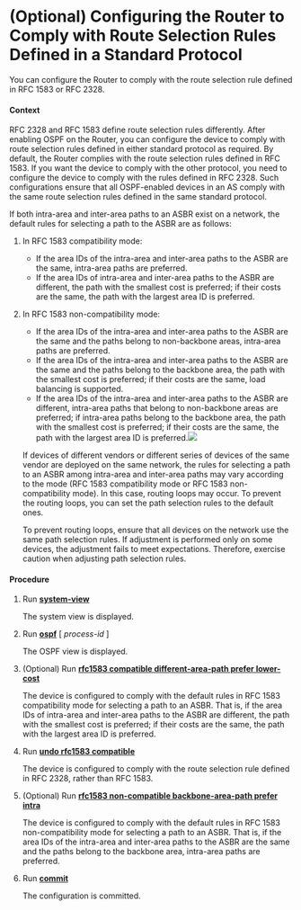 (Optional) Configuring the Router to Comply with Route Selection Rules Defined in a Standard Protocol
=====================================================================================================

You can configure the Router to comply with the route selection rule defined in RFC 1583 or RFC 2328.

#### Context

RFC 2328 and RFC 1583 define route selection rules differently. After enabling OSPF on the Router, you can configure the device to comply with route selection rules defined in either standard protocol as required. By default, the Router complies with the route selection rules defined in RFC 1583. If you want the device to comply with the other protocol, you need to configure the device to comply with the rules defined in RFC 2328. Such configurations ensure that all OSPF-enabled devices in an AS comply with the same route selection rules defined in the same standard protocol.

If both intra-area and inter-area paths to an ASBR exist on a network, the default rules for selecting a path to the ASBR are as follows:

1. In RFC 1583 compatibility mode:
   * If the area IDs of the intra-area and inter-area paths to the ASBR are the same, intra-area paths are preferred.
   * If the area IDs of intra-area and inter-area paths to the ASBR are different, the path with the smallest cost is preferred; if their costs are the same, the path with the largest area ID is preferred.
2. In RFC 1583 non-compatibility mode:
   * If the area IDs of the intra-area and inter-area paths to the ASBR are the same and the paths belong to non-backbone areas, intra-area paths are preferred.
   * If the area IDs of the intra-area and inter-area paths to the ASBR are the same and the paths belong to the backbone area, the path with the smallest cost is preferred; if their costs are the same, load balancing is supported.
   * If the area IDs of the intra-area and inter-area paths to the ASBR are different, intra-area paths that belong to non-backbone areas are preferred; if intra-area paths belong to the backbone area, the path with the smallest cost is preferred; if their costs are the same, the path with the largest area ID is preferred.![](../../../../public_sys-resources/note_3.0-en-us.png) 
   
   If devices of different vendors or different series of devices of the same vendor are deployed on the same network, the rules for selecting a path to an ASBR among intra-area and inter-area paths may vary according to the mode (RFC 1583 compatibility mode or RFC 1583 non-compatibility mode). In this case, routing loops may occur. To prevent the routing loops, you can set the path selection rules to the default ones.
   
   To prevent routing loops, ensure that all devices on the network use the same path selection rules. If adjustment is performed only on some devices, the adjustment fails to meet expectations. Therefore, exercise caution when adjusting path selection rules.

#### Procedure

1. Run [**system-view**](cmdqueryname=system-view)
   
   
   
   The system view is displayed.
2. Run [**ospf**](cmdqueryname=ospf) [ *process-id* ]
   
   
   
   The OSPF view is displayed.
3. (Optional) Run [**rfc1583 compatible different-area-path prefer lower-cost**](cmdqueryname=rfc1583+compatible+different-area-path+prefer+lower-cost)
   
   
   
   The device is configured to comply with the default rules in RFC 1583 compatibility mode for selecting a path to an ASBR. That is, if the area IDs of intra-area and inter-area paths to the ASBR are different, the path with the smallest cost is preferred; if their costs are the same, the path with the largest area ID is preferred.
4. Run [**undo rfc1583 compatible**](cmdqueryname=undo+rfc1583+compatible)
   
   
   
   The device is configured to comply with the route selection rule defined in RFC 2328, rather than RFC 1583.
5. (Optional) Run [**rfc1583 non-compatible backbone-area-path prefer intra**](cmdqueryname=rfc1583+non-compatible+backbone-area-path+prefer+intra)
   
   
   
   The device is configured to comply with the default rules in RFC 1583 non-compatibility mode for selecting a path to an ASBR. That is, if the area IDs of the intra-area and inter-area paths to the ASBR are the same and the paths belong to the backbone area, intra-area paths are preferred.
6. Run [**commit**](cmdqueryname=commit)
   
   
   
   The configuration is committed.